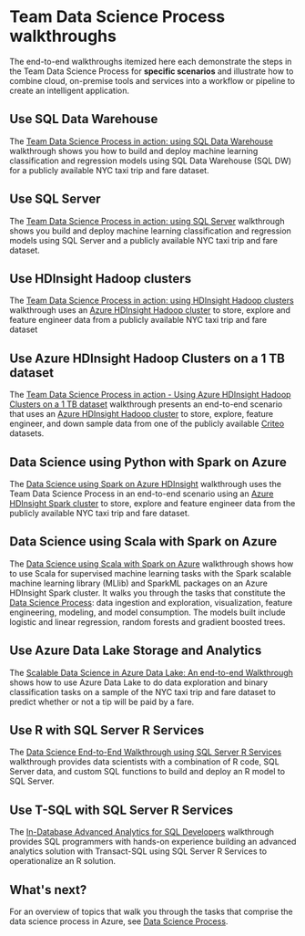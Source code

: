 <properties 
	pageTitle="Team Data Science Process walkthroughs  | Microsoft Azure" 
	description="Walkthoughs show how to combine cloud and on-premise tools and services into a workflow or pipeline to create an intelligent application." 
	services="machine-learning" 
	documentationCenter="" 
	authors="bradsev"
	manager="paulettm" 
	editor="cgronlun" />

<tags 
	ms.service="machine-learning" 
	ms.workload="data-services" 
	ms.tgt_pltfrm="na" 
	ms.devlang="na" 
	ms.topic="article" 
	ms.date="08/03/2016" 
	ms.author="bradsev" /> 


# Team Data Science Process walkthroughs

The end-to-end walkthroughs itemized here each demonstrate the steps in the Team Data Science Process for **specific scenarios** and illustrate how to combine cloud, on-premise tools and services into a workflow or pipeline to create an intelligent application.

## Use SQL Data Warehouse
The [Team Data Science Process in action: using SQL Data Warehouse](machine-learning-data-science-process-sqldw-walkthrough.md) walkthrough shows you how to build and deploy machine learning classification and regression models using SQL Data Warehouse (SQL DW) for a publicly available NYC taxi trip and fare dataset.

## Use SQL Server
The [Team Data Science Process in action: using SQL Server](machine-learning-data-science-process-sql-walkthrough.md)  walkthrough shows you build and deploy machine learning classification and regression models using SQL Server and a publicly available NYC taxi trip and fare dataset.


## Use HDInsight Hadoop clusters
The [Team Data Science Process in action: using HDInsight Hadoop clusters](machine-learning-data-science-process-hive-walkthrough.md) walkthrough uses an [Azure HDInsight Hadoop cluster](https://azure.microsoft.com/services/hdinsight/) to store, explore and feature engineer data from a publicly available NYC taxi trip and fare dataset


## Use Azure HDInsight Hadoop Clusters on a 1 TB dataset
The [Team Data Science Process in action - Using Azure HDInsight Hadoop Clusters on a 1 TB dataset](machine-learning-data-science-process-hive-criteo-walkthrough.md) walkthrough presents an end-to-end scenario that uses an [Azure HDInsight Hadoop cluster](https://azure.microsoft.com/services/hdinsight/) to store, explore, feature engineer, and down sample data from one of the publicly available [Criteo](http://labs.criteo.com/downloads/download-terabyte-click-logs/) datasets.


## Data Science using Python with Spark on Azure
The [Data Science using Spark on Azure HDInsight](machine-learning-data-science-spark-overview.md) walkthrough uses the Team Data Science Process in an end-to-end scenario using an [Azure HDInsight Spark cluster](https://azure.microsoft.com/services/hdinsight/) to store, explore and feature engineer data from the publicly available NYC taxi trip and fare dataset. 

## Data Science using Scala with Spark on Azure
The [Data Science using Scala with Spark on Azure](machine-learning-data-science-process-scala-walkthrough.md) walkthrough shows how to use Scala for supervised machine learning tasks with the Spark scalable machine learning library (MLlib) and SparkML packages on an Azure HDInsight Spark cluster. It walks you through the tasks that constitute the [Data Science Process](http://aka.ms/datascienceprocess): data ingestion and exploration, visualization, feature engineering, modeling, and model consumption. The models built include logistic and linear regression, random forests and gradient boosted trees.


## Use Azure Data Lake Storage and Analytics
The [Scalable Data Science in Azure Data Lake: An end-to-end Walkthrough](machine-learning-data-science-process-data-lake-walkthrough.md) shows how to use Azure Data Lake to do data exploration and binary classification tasks on a sample of the NYC taxi trip and fare dataset to predict whether or not a tip will be paid by a fare. 

## Use R with SQL Server R Services
The [Data Science End-to-End Walkthrough using SQL Server R Services](https://msdn.microsoft.com/library/mt612857.aspx)  walkthrough provides data scientists with a combination of R code, SQL Server data, and custom SQL functions to build and deploy an R model to SQL Server.

## Use T-SQL with SQL Server R Services
The [In-Database Advanced Analytics for SQL Developers](https://msdn.microsoft.com/library/mt683480.aspx) walkthrough provides SQL programmers with hands-on experience building an advanced analytics solution with Transact-SQL using SQL Server R Services to operationalize an R solution.

## What's next?

For an overview of topics that walk you through the tasks that comprise the data science process in Azure, see [Data Science Process](http://aka.ms/datascienceprocess). 
